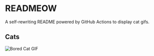 # READMEOW

A self-rewriting README powered by GitHub Actions to display cat gifs.

## Cats

![Bored Cat GIF](https://media3.giphy.com/media/v1.Y2lkPTlhY2QwMmRhNjkzd3V1NGF4aGs2ZWtxMWIxNDA2aHl5ZGM3MXdiNjcyODFjZ3dzYSZlcD12MV9naWZzX3NlYXJjaCZjdD1n/mlvseq9yvZhba/200.gif)
